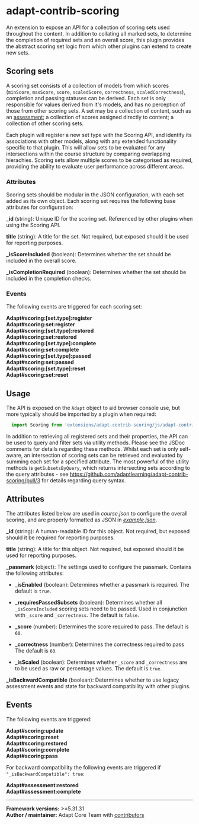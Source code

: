 # adapt-contrib-scoring

An extension to expose an API for a collection of scoring sets used throughout the content. In addition to collating all marked sets, to determine the completion of required sets and an overall score, this plugin provides the abstract scoring set logic from which other plugins can extend to create new sets.

## Scoring sets

A scoring set consists of a collection of models from which scores (`minScore`, `maxScore`, `score`, `scaledScore`, `correctness`, `scaledCorrectness`), completion and passing statuses can be derived. Each set is only responsible for values derived from it's models, and has no perception of those from other scoring sets. A set may be a collection of content, such as an [assessment](https://github.com/adaptlearning/adapt-contrib-scoringAssessment); a collection of scores assigned directly to content; a collection of other scoring sets.

Each plugin will register a new set type with the Scoring API, and identify its associations with other models, along with any extended functionality specific to that plugin. This will allow sets to be evaluated for any intersections within the course structure by comparing overlapping hierachies. Scoring sets allow multiple scores to be categorised as required, providing the ability to evaluate user performance across different areas.

### Attributes

Scoring sets should be modular in the JSON configuration, with each set added as its own object. Each scoring set requires the following base attributes for configuration:

**\_id** (string): Unique ID for the scoring set. Referenced by other plugins when using the Scoring API.

**title** (string): A title for the set. Not required, but exposed should it be used for reporting purposes.

**_isScoreIncluded** (boolean): Determines whether the set should be included in the overall score.

**_isCompletionRequired** (boolean): Determines whether the set should be included in the completion checks.

### Events

The following events are triggered for each scoring set:

**Adapt#scoring:[set.type]:register**<br>
**Adapt#scoring:set:register**<br>
**Adapt#scoring:[set.type]:restored**<br>
**Adapt#scoring:set:restored**<br>
**Adapt#scoring:[set.type]:complete**<br>
**Adapt#scoring:set:complete**<br>
**Adapt#scoring:[set.type]:passed**<br>
**Adapt#scoring:set:passed**<br>
**Adapt#scoring:[set.type]:reset**<br>
**Adapt#scoring:set:reset**

## Usage

The API is exposed on the `Adapt` object to aid browser console use, but more typically should be imported by a plugin when required:
```JavaScript
  import Scoring from 'extensions/adapt-contrib-scoring/js/adapt-contrib-scoring';
```

In addition to retrieving all registered sets and their properties, the API can be used to query and filter sets via utility methods. Please see the JSDoc comments for details regarding these methods. Whilst each set is only self-aware, an intersection of scoring sets can be retrieved and evaluated by summing each set for a specified attribute. The most powerful of the utility methods is `getSubsetsByQuery`, which returns intersecting sets according to the query attributes - see https://github.com/adaptlearning/adapt-contrib-scoring/pull/3 for details regarding query syntax.

## Attributes

The attributes listed below are used in *course.json* to configure the overall scoring, and are properly formatted as JSON in [*example.json*](https://github.com/adaptlearning/adapt-contrib-scoring/blob/master/example.json).

**\_id** (string): A human-readable ID for this object. Not required, but exposed should it be required for reporting purposes.

**title** (string): A title for this object. Not required, but exposed should it be used for reporting purposes.

**\_passmark** (object): The settings used to configure the passmark. Contains the following attributes:

 * **\_isEnabled** (boolean): Determines whether a passmark is required. The default is `true`.

 * **\_requiresPassedSubsets** (boolean): Determines whether all `_isScoreIncluded` scoring sets need to be passed. Used in conjunction with `_score` and `_correctness`. The default is `false`.

 * **\_score** (number): Determines the score required to pass. The default is `60`.

 * **\_correctness** (number): Determines the correctness required to pass The default is `60`.

 * **\_isScaled** (boolean): Determines whether `_score` and `_correctness` are to be used as raw or percentage values. The default is `true`.

**\_isBackwardCompatible** (boolean): Determines whether to use legacy assessment events and state for backward compatibility with other plugins.

## Events

The following events are triggered:

**Adapt#scoring:update**<br>
**Adapt#scoring:reset**<br>
**Adapt#scoring:restored**<br>
**Adapt#scoring:complete**<br>
**Adapt#scoring:pass**

For backward compatibility the following events are triggered if `"_isBackwardCompatible": true`:

**Adapt#assessment:restored**<br>
**Adapt#assessment:complete**

----------------------------
**Framework versions:** >=5.31.31<br>
**Author / maintainer:** Adapt Core Team with [contributors](https://github.com/adaptlearning/adapt-contrib-scoring/graphs/contributors)
